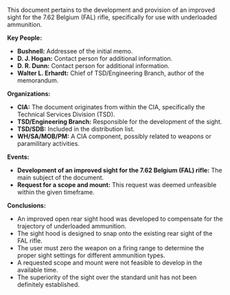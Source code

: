 This document pertains to the development and provision of an improved sight for the 7.62 Belgium (FAL) rifle, specifically for use with underloaded ammunition.

**Key People:**

*   **Bushnell:** Addressee of the initial memo.
*   **D. J. Hogan:** Contact person for additional information.
*   **D. R. Dunn:** Contact person for additional information.
*   **Walter L. Erhardt:** Chief of TSD/Engineering Branch, author of the memorandum.

**Organizations:**

*   **CIA:** The document originates from within the CIA, specifically the Technical Services Division (TSD).
*   **TSD/Engineering Branch:** Responsible for the development of the sight.
*   **TSD/SDB:** Included in the distribution list.
*   **WH/SA/MOB/PM:** A CIA component, possibly related to weapons or paramilitary activities.

**Events:**

*   **Development of an improved sight for the 7.62 Belgium (FAL) rifle:** The main subject of the document.
*   **Request for a scope and mount:** This request was deemed unfeasible within the given timeframe.

**Conclusions:**

*   An improved open rear sight hood was developed to compensate for the trajectory of underloaded ammunition.
*   The sight hood is designed to snap onto the existing rear sight of the FAL rifle.
*   The user must zero the weapon on a firing range to determine the proper sight settings for different ammunition types.
*   A requested scope and mount were not feasible to develop in the available time.
*   The superiority of the sight over the standard unit has not been definitely established.
